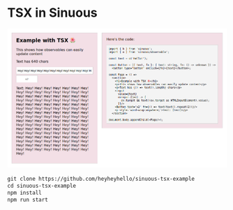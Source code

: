 # TSX in Sinuous

![](./screenshot.png)

```
git clone https://github.com/heyheyhello/sinuous-tsx-example
cd sinuous-tsx-example
npm install
npm run start
```
